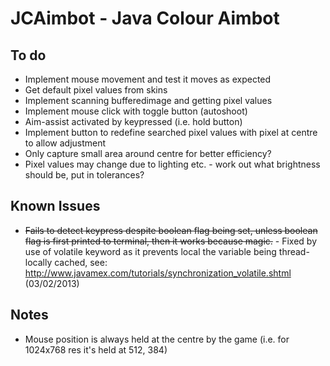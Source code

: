 JCAimbot - Java Colour Aimbot
========

To do
--------
* Implement mouse movement and test it moves as expected
* Get default pixel values from skins
* Implement scanning bufferedimage and getting pixel values
* Implement mouse click with toggle button (autoshoot)
* Aim-assist activated by keypressed (i.e. hold button)
* Implement button to redefine searched pixel values with pixel at centre to allow adjustment
* Only capture small area around centre for better efficiency?
* Pixel values may change due to lighting etc. - work out what brightness should be, put in tolerances?



Known Issues
--------------
* ~~Fails to detect keypress despite boolean flag being set, unless boolean flag is first printed to terminal, then it works because magic.~~ - Fixed by use of volatile keyword as it prevents local the variable being thread-locally cached, see: http://www.javamex.com/tutorials/synchronization_volatile.shtml (03/02/2013)

Notes
-------
* Mouse position is always held at the centre by the game (i.e. for 1024x768 res it's held at 512, 384)
